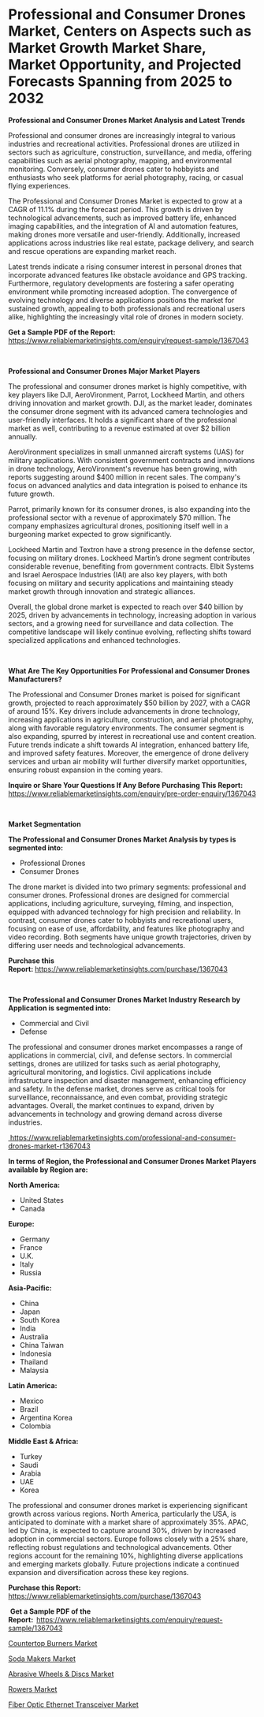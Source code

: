 <p><h1>Professional and Consumer Drones Market, Centers on Aspects such as Market Growth Market Share, Market Opportunity, and Projected Forecasts Spanning from 2025 to 2032</h1></p><p><strong>Professional and Consumer Drones Market Analysis and Latest Trends</strong></p>
<p><p>Professional and consumer drones are increasingly integral to various industries and recreational activities. Professional drones are utilized in sectors such as agriculture, construction, surveillance, and media, offering capabilities such as aerial photography, mapping, and environmental monitoring. Conversely, consumer drones cater to hobbyists and enthusiasts who seek platforms for aerial photography, racing, or casual flying experiences.</p><p>The Professional and Consumer Drones Market is expected to grow at a CAGR of 11.1% during the forecast period. This growth is driven by technological advancements, such as improved battery life, enhanced imaging capabilities, and the integration of AI and automation features, making drones more versatile and user-friendly. Additionally, increased applications across industries like real estate, package delivery, and search and rescue operations are expanding market reach.</p><p>Latest trends indicate a rising consumer interest in personal drones that incorporate advanced features like obstacle avoidance and GPS tracking. Furthermore, regulatory developments are fostering a safer operating environment while promoting increased adoption. The convergence of evolving technology and diverse applications positions the market for sustained growth, appealing to both professionals and recreational users alike, highlighting the increasingly vital role of drones in modern society.</p></p>
<p><strong>Get a Sample PDF of the Report:&nbsp;</strong> <a href="https://www.reliablemarketinsights.com/enquiry/request-sample/1367043?utm_campaign=3024&utm_medium=2&utm_source=Github&utm_content=ia&utm_term=22032025&utm_id=professional-and-consumer-drones">https://www.reliablemarketinsights.com/enquiry/request-sample/1367043</a></p>
<p>&nbsp;</p>
<p><strong>Professional and Consumer Drones Major Market Players</strong></p>
<p><p>The professional and consumer drones market is highly competitive, with key players like DJI, AeroVironment, Parrot, Lockheed Martin, and others driving innovation and market growth. DJI, as the market leader, dominates the consumer drone segment with its advanced camera technologies and user-friendly interfaces. It holds a significant share of the professional market as well, contributing to a revenue estimated at over $2 billion annually.</p><p>AeroVironment specializes in small unmanned aircraft systems (UAS) for military applications. With consistent government contracts and innovations in drone technology, AeroVironment's revenue has been growing, with reports suggesting around $400 million in recent sales. The company's focus on advanced analytics and data integration is poised to enhance its future growth.</p><p>Parrot, primarily known for its consumer drones, is also expanding into the professional sector with a revenue of approximately $70 million. The company emphasizes agricultural drones, positioning itself well in a burgeoning market expected to grow significantly.</p><p>Lockheed Martin and Textron have a strong presence in the defense sector, focusing on military drones. Lockheed Martin’s drone segment contributes considerable revenue, benefiting from government contracts. Elbit Systems and Israel Aerospace Industries (IAI) are also key players, with both focusing on military and security applications and maintaining steady market growth through innovation and strategic alliances.</p><p>Overall, the global drone market is expected to reach over $40 billion by 2025, driven by advancements in technology, increasing adoption in various sectors, and a growing need for surveillance and data collection. The competitive landscape will likely continue evolving, reflecting shifts toward specialized applications and enhanced technologies.</p></p>
<p>&nbsp;</p>
<p><strong>What Are The Key Opportunities For Professional and Consumer Drones Manufacturers?</strong></p>
<p><p>The Professional and Consumer Drones market is poised for significant growth, projected to reach approximately $50 billion by 2027, with a CAGR of around 15%. Key drivers include advancements in drone technology, increasing applications in agriculture, construction, and aerial photography, along with favorable regulatory environments. The consumer segment is also expanding, spurred by interest in recreational use and content creation. Future trends indicate a shift towards AI integration, enhanced battery life, and improved safety features. Moreover, the emergence of drone delivery services and urban air mobility will further diversify market opportunities, ensuring robust expansion in the coming years.</p></p>
<p><strong>Inquire or Share Your Questions If Any Before Purchasing This Report:</strong> <a href="https://www.reliablemarketinsights.com/enquiry/pre-order-enquiry/1367043?utm_campaign=3024&utm_medium=2&utm_source=Github&utm_content=ia&utm_term=22032025&utm_id=professional-and-consumer-drones">https://www.reliablemarketinsights.com/enquiry/pre-order-enquiry/1367043</a></p>
<p>&nbsp;</p>
<p><strong>Market Segmentation</strong></p>
<p><strong>The Professional and Consumer Drones Market Analysis by types is segmented into:</strong></p>
<p><ul><li>Professional Drones</li><li>Consumer Drones</li></ul></p>
<p><p>The drone market is divided into two primary segments: professional and consumer drones. Professional drones are designed for commercial applications, including agriculture, surveying, filming, and inspection, equipped with advanced technology for high precision and reliability. In contrast, consumer drones cater to hobbyists and recreational users, focusing on ease of use, affordability, and features like photography and video recording. Both segments have unique growth trajectories, driven by differing user needs and technological advancements.</p></p>
<p><strong>Purchase this Report:&nbsp;</strong><a href="https://www.reliablemarketinsights.com/purchase/1367043?utm_campaign=3024&utm_medium=2&utm_source=Github&utm_content=ia&utm_term=22032025&utm_id=professional-and-consumer-drones">https://www.reliablemarketinsights.com/purchase/1367043</a></p>
<p>&nbsp;</p>
<p><strong>The Professional and Consumer Drones Market Industry Research by Application is segmented into:</strong></p>
<p><ul><li>Commercial and Civil</li><li>Defense</li></ul></p>
<p><p>The professional and consumer drones market encompasses a range of applications in commercial, civil, and defense sectors. In commercial settings, drones are utilized for tasks such as aerial photography, agricultural monitoring, and logistics. Civil applications include infrastructure inspection and disaster management, enhancing efficiency and safety. In the defense market, drones serve as critical tools for surveillance, reconnaissance, and even combat, providing strategic advantages. Overall, the market continues to expand, driven by advancements in technology and growing demand across diverse industries.</p></p>
<p><a href="https://www.reliablemarketinsights.com/professional-and-consumer-drones-market-r1367043?utm_campaign=3024&utm_medium=2&utm_source=Github&utm_content=ia&utm_term=22032025&utm_id=professional-and-consumer-drones">&nbsp;https://www.reliablemarketinsights.com/professional-and-consumer-drones-market-r1367043</a></p>
<p><strong>In terms of Region, the Professional and Consumer Drones Market Players available by Region are:</strong></p>
<p>
    <p> <strong> North America: </strong>
        <ul>
            <li>United States</li>
            <li>Canada</li>
        </ul>
        </p> 
    <p> <strong> Europe: </strong>
        <ul>
            <li>Germany</li>
            <li>France</li>
            <li>U.K.</li>
            <li>Italy</li>
            <li>Russia</li>
        </ul>
        </p> 
    <p> <strong> Asia-Pacific: </strong>
        <ul>
            <li>China</li>
            <li>Japan</li>
            <li>South Korea</li>
            <li>India</li>
            <li>Australia</li>
            <li>China Taiwan</li>
            <li>Indonesia</li>
            <li>Thailand</li>
            <li>Malaysia</li>
        </ul>
        </p> 
    <p> <strong> Latin America: </strong>
        <ul>
            <li>Mexico</li>
            <li>Brazil</li>
            <li>Argentina Korea</li>
            <li>Colombia</li>
        </ul>
        </p> 
    <p> <strong> Middle East & Africa: </strong>
        <ul>
            <li>Turkey</li>
            <li>Saudi</li>
            <li>Arabia</li>
            <li>UAE</li>
            <li>Korea</li>
        </ul>
    </p>
    </p>
<p><p>The professional and consumer drones market is experiencing significant growth across various regions. North America, particularly the USA, is anticipated to dominate with a market share of approximately 35%. APAC, led by China, is expected to capture around 30%, driven by increased adoption in commercial sectors. Europe follows closely with a 25% share, reflecting robust regulations and technological advancements. Other regions account for the remaining 10%, highlighting diverse applications and emerging markets globally. Future projections indicate a continued expansion and diversification across these key regions.</p></p>
<p><strong>Purchase this Report: </strong><a href="https://www.reliablemarketinsights.com/purchase/1367043?utm_campaign=3024&utm_medium=2&utm_source=Github&utm_content=ia&utm_term=22032025&utm_id=professional-and-consumer-drones">https://www.reliablemarketinsights.com/purchase/1367043</a></p>
<p>&nbsp;<strong>Get a Sample PDF of the Report:&nbsp;&nbsp;</strong><a href="https://www.reliablemarketinsights.com/enquiry/request-sample/1367043?utm_campaign=3024&utm_medium=2&utm_source=Github&utm_content=ia&utm_term=22032025&utm_id=professional-and-consumer-drones">https://www.reliablemarketinsights.com/enquiry/request-sample/1367043</a></p>
<p><strong></strong></p>
<p><p><a href="https://www.linkedin.com/pulse/revenue-growth-countertop-burners-market-12-cagr-from-9yoof?utm_campaign=3024&utm_medium=2&utm_source=Github&utm_content=ia&utm_term=22032025&utm_id=professional-and-consumer-drones">Countertop Burners Market</a></p><p><a href="https://www.linkedin.com/pulse/overview-soda-makers-market-competitive-landscape-projected-8nhjf?utm_campaign=3024&utm_medium=2&utm_source=Github&utm_content=ia&utm_term=22032025&utm_id=professional-and-consumer-drones">Soda Makers Market</a></p><p><a href="https://www.linkedin.com/pulse/insights-abrasive-wheels-discs-market-from-2025-2032-projecting-7hyvf?utm_campaign=3024&utm_medium=2&utm_source=Github&utm_content=ia&utm_term=22032025&utm_id=professional-and-consumer-drones">Abrasive Wheels & Discs Market</a></p><p><a href="https://www.linkedin.com/pulse/rowers-market-size-report-2025-2032-sales-revenue-5yo1f?utm_campaign=3024&utm_medium=2&utm_source=Github&utm_content=ia&utm_term=22032025&utm_id=professional-and-consumer-drones">Rowers Market</a></p><p><a href="https://github.com/amoakuolaopa/Market-Research-Report-List-1/blob/main/fiber-optic-ethernet-transceiver-market.md?utm_campaign=3024&utm_medium=2&utm_source=Github&utm_content=ia&utm_term=22032025&utm_id=professional-and-consumer-drones">Fiber Optic Ethernet Transceiver Market</a></p></p>